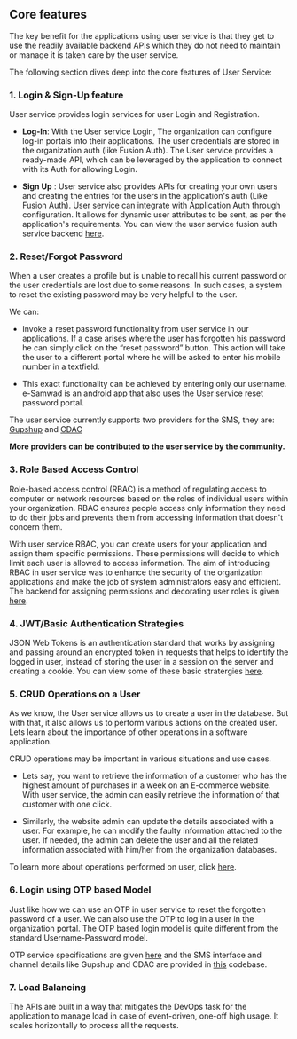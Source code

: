 ## Core features

The key benefit for the applications using user service is that they get to use the readily available backend APIs which they do not need to maintain or manage it is taken care by the user service. 

The following section dives deep into the core features of User Service:

### 1. Login & Sign-Up feature

User service provides login services for user Login and Registration. 

- **Log-In**: With the User service Login, The organization can configure log-in portals into their  applications. The user credentials are stored in the organization auth (like Fusion Auth). The User service provides a ready-made API, which can be leveraged by the application to connect with its Auth for allowing Login.

- **Sign Up** : User service also provides APIs for creating your own users and creating the entries for the users in the application's auth (Like Fusion Auth). User service can integrate with Application Auth through configuration. It allows for dynamic user attributes to be sent, as per the application's requirements. You can view the user service fusion auth service backend [here](/src/admin/fusionauth/).

### 2. Reset/Forgot Password 

When a user creates a profile but is unable to recall his current password or the user credentials are lost due to some reasons. In such cases, a system to reset the existing password may be very helpful to the user. 

We can:

- Invoke a reset password functionality from user service in our applications. If a case arises where the user has forgotten his password he can simply click on the “reset password” button. This action will take the user to a different portal where he will be asked to enter his mobile number in a textfield.

- This exact functionality can be achieved by entering only our username. e-Samwad is an android app that also uses the User service reset password portal.

The user service currently supports two providers for the SMS, they are:
[Gupshup](/src/user/sms/gupshup/) and [CDAC](/src/user/sms/cdac/)

**More providers can be contributed to the user service by the community.**

### 3. Role Based Access Control

Role-based access control (RBAC) is a method of regulating access to computer or network resources based on the roles of individual users within your organization. RBAC ensures people access only information they need to do their jobs and prevents them from accessing information that doesn't concern them.

With user service RBAC, you can create users for your application and assign them specific permissions. These permissions will decide to which limit each user is allowed to access information. The aim of introducing RBAC in user service was to enhance the security of the organization applications and make the job of system administrators easy and efficient. The backend for assigning permissions and decorating user roles is given [here](/src/admin/admin.controller.ts).

### 4. JWT/Basic Authentication Strategies

JSON Web Tokens is an authentication standard that works by assigning and passing around an encrypted token in requests that helps to identify the logged in user, instead of storing the user in a session on the server and creating a cookie. You can view some of these basic stratergies [here](/src/auth/auth-basic.strategy.ts).

### 5. CRUD Operations on a User

As we know, the User service allows us to create a user in the database. But with that, it also allows us to perform various actions on the created user. Lets learn about the importance of other operations in a software application.

CRUD operations may be important in various situations and use cases. 

- Lets say, you want to retrieve the information of a customer who has the highest amount of purchases in a week on an E-commerce website. With user service, the admin can easily retrieve the information of that customer with one click.

- Similarly, the website admin can update the details associated with a user. For example, he can modify the faulty information attached to the user. If needed, the admin can delete the user and all the related information associated with him/her from the organization databases. 

To learn more about operations performed on user, click [here](/src/user/user-db/).

### 6. Login using OTP based Model

Just like how we can use an OTP in user service to reset the forgotten password of a user. We can also use the OTP to log in a user in the organization portal. The OTP based login model is quite different from the standard Username-Password model.

OTP service specifications are given [here](/src/dst/otp/) and the SMS interface and channel details like Gupshup and CDAC are provided in  [this](/src/dst/sms/) codebase.

### 7. Load Balancing  

The APIs are built in a way that mitigates the DevOps task for the application to manage load in case of event-driven, one-off high usage. It scales horizontally to process all the requests.
 

